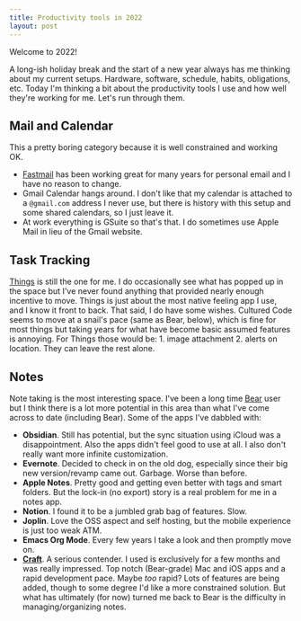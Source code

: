 ```yaml
---
title: Productivity tools in 2022
layout: post
---
```


Welcome to 2022!

A long-ish holiday break and the start of a new year always has me thinking about my current setups. Hardware, software, schedule, habits, obligations, etc. Today I'm thinking a bit about the productivity tools I use and how well they're working for me. Let's run through them.

## Mail and Calendar

This a pretty boring category because it is well constrained and working OK.

* [Fastmail](https://fastmail.com) has been working great for many years for personal email and I have no reason to change.
* Gmail Calendar hangs around. I don't like that my calendar is attached to a `@gmail.com` address I never use, but there is history with this setup and some shared calendars, so I just leave it.
* At work everything is GSuite so that's that. I do sometimes use Apple Mail in lieu of the Gmail website.

## Task Tracking

[Things](https://culturedcode.com/things/) is still the one for me. I do occasionally see what has popped up in the space but I've never found anything that provided nearly enough incentive to move. Things is just about the most native feeling app I use, and I know it front to back. That said, I do have some wishes. Cultured Code seems to move at a snail's pace (same as Bear, below), which is fine for most things but taking years for what have become basic assumed features is annoying. For
Things those would be: 1. image attachment 2. alerts on location. They can leave the rest alone.

## Notes

Note taking is the most interesting space. I've been a long time [Bear](https://bear.app/) user but I think there is a lot more potential in this area than what I've come across to date (including Bear). Some of the apps I've dabbled with:

* **Obsidian**. Still has potential, but the sync situation using iCloud was a disappointment. Also the apps didn't feel good to use at all. I also don't really want more infinite customization.
* **Evernote**. Decided to check in on the old dog, especially since their big new version/revamp came out. Garbage. Worse than before.
* **Apple Notes**. Pretty good and getting even better with tags and smart folders. But the lock-in (no export) story is a real problem for me in a notes app.
* **Notion**. I found it to be a jumbled grab bag of features. Slow.
* **Joplin**. Love the OSS aspect and self hosting, but the mobile experience is just too weak ATM.
* **Emacs Org Mode**. Every few years I take a look and then promptly move on.
* **[Craft](https://www.craft.do/)**. A serious contender. I used is exclusively for a few months and was really impressed. Top notch (Bear-grade) Mac and iOS apps and a rapid development pace. Maybe _too_ rapid? Lots of features are being added, though to some degree I'd like a more constrained solution. But what has ultimately (for now) turned me back to Bear is the difficulty in managing/organizing notes.


